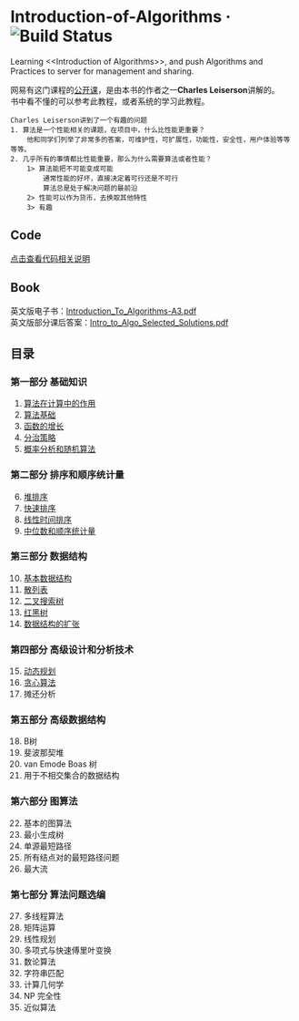 # Introduction-of-Algorithms &middot;  ![Build Status](https://www.travis-ci.org/maomao9003/Introduction-of-Algorithms.svg?branch=master)
Learning &lt;&lt;Introduction of Algorithms>>, and push Algorithms and Practices to server for management and sharing.  
  
网易有这门课程的[公开课](http://open.163.com/special/opencourse/algorithms.html)，是由本书的作者之一**Charles Leiserson**讲解的。  
书中看不懂的可以参考此教程，或者系统的学习此教程。   
```
Charles Leiserson讲到了一个有趣的问题
1. 算法是一个性能相关的课题，在项目中，什么比性能更重要？
    他和同学们列举了非常多的答案，可维护性，可扩展性，功能性，安全性，用户体验等等等等。
2. 几乎所有的事情都比性能重要，那么为什么需要算法或者性能？
    1> 算法能把不可能变成可能
        通常性能的好坏，直接决定着可行还是不可行
        算法总是处于解决问题的最前沿
    2> 性能可以作为货币，去换取其他特性
    3> 有趣
```

## Code
[点击查看代码相关说明](Code/README.md)

## Book

英文版电子书：[Introduction_To_Algorithms-A3.pdf](http://ressources.unisciel.fr/algoprog/s00aaroot/aa00module1/res/%5BCormen-AL2011%5DIntroduction_To_Algorithms-A3.pdf)  
英文版部分课后答案：[Intro_to_Algo_Selected_Solutions.pdf](https://mitpress.mit.edu/sites/default/files/titles/content/Intro_to_Algo_Selected_Solutions.pdf)

## 目录
### 第一部分 基础知识
1. [算法在计算中的作用](Docs/Chapter/1.算法在计算中的作用.md)
1. [算法基础](Docs/Chapter/2.算法基础.md)
1. [函数的增长](Docs/Chapter/3.函数的增长.md)
1. [分治策略](Docs/Chapter/4.分治策略.md)
1. [概率分析和随机算法](Docs/Chapter/5.概率分析和随机算法.md)
### 第二部分 排序和顺序统计量
6. [堆排序](Docs/Chapter/6.堆排序.md)
1. [快速排序](Docs/Chapter/7.快速排序.md)
1. [线性时间排序](Docs/Chapter/8.线性时间排序.md)
1. [中位数和顺序统计量](Docs/Chapter/9.中位数和顺序统计量.md)
### 第三部分 数据结构
10. [基本数据结构](Docs/Chapter/10.基本数据结构.md)
1. [散列表](Docs/Chapter/11.散列表.md)
1. [二叉搜索树](Docs/Chapter/12.二叉搜索树.md)
1. [红黑树](Docs/Chapter/13.红黑树.md)
1. [数据结构的扩张](Docs/Chapter/14.数据结构的扩张.md)
### 第四部分 高级设计和分析技术
15. [动态规划](Docs/Chapter/15.动态规划.md)
1. [贪心算法](Docs/Chapter/16.贪心算法.md)
1. 摊还分析
### 第五部分 高级数据结构
18. B树
1. 斐波那契堆
1. van Emode Boas 树
1. 用于不相交集合的数据结构
### 第六部分 图算法
22. 基本的图算法
1. 最小生成树
1. 单源最短路径
1. 所有结点对的最短路径问题
1. 最大流
### 第七部分 算法问题选编
27. 多线程算法
1. 矩阵运算
1. 线性规划
1. 多项式与快速傅里叶变换
1. 数论算法
1. 字符串匹配
1. 计算几何学
1. NP 完全性
1. 近似算法
